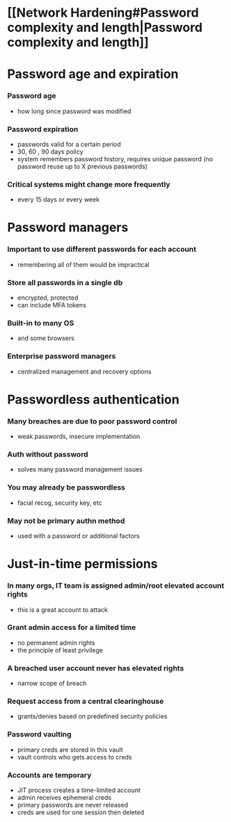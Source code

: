 # [[Network Hardening#Password complexity and length|Password complexity and length]]
# Password age and expiration
### Password age
- how long since password was modified
### Password expiration
- passwords valid for a certain period
- 30, 60 , 90 days policy
- system remembers password history, requires unique password (no password reuse up to X previous passwords)
### Critical systems might change more frequently
- every 15 days or every week
# Password managers
### Important to use different passwords for each account
- remembering all of them would be impractical
### Store all passwords in a single db
- encrypted, protected
- can include MFA tokens
### Built-in to many OS
- and some browsers
### Enterprise password managers
- centralized management and recovery options
# Passwordless authentication
### Many breaches are due to poor password control
- weak passwords, insecure implementation
### Auth without password
- solves many password management issues
### You may already be passwordless
- facial recog, security key, etc
### May not be primary authn method
- used with a password or additional factors
# Just-in-time permissions
### In many orgs, IT team is assigned admin/root elevated account rights
- this is a great account to attack
### Grant admin access for a limited time
- no permanent admin rights
- the principle of least privilege
### A breached user account never has elevated rights
- narrow scope of breach
### Request access from a central clearinghouse
- grants/denies based on predefined security policies
### Password vaulting
- primary creds are stored in this vault
- vault controls who gets access to creds
### Accounts are temporary
- JIT process creates a time-limited account
- admin receives ephemeral creds
- primary passwords are never released
- creds are used for one session then deleted
